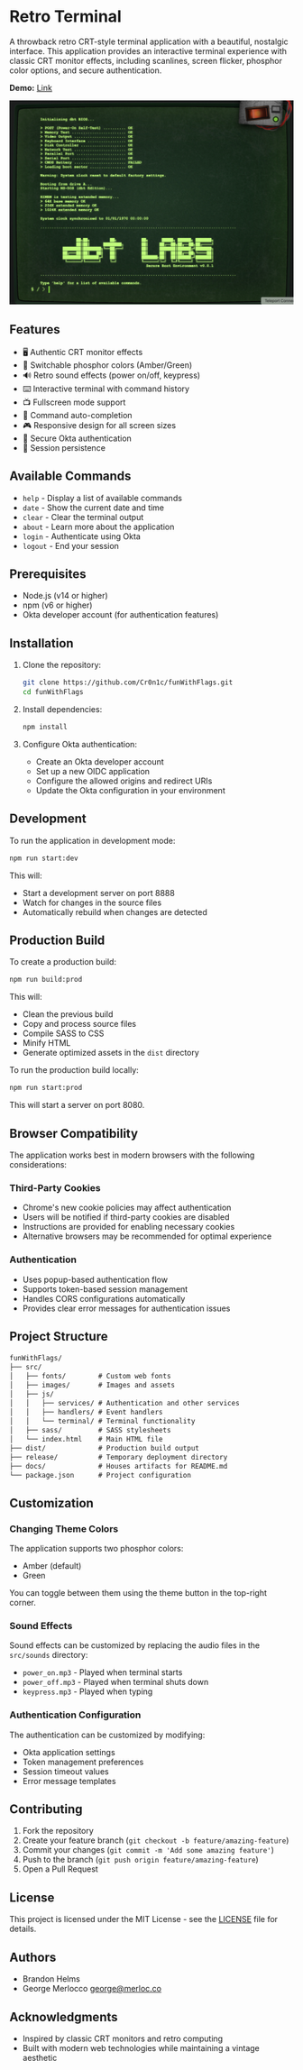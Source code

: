 # Retro Terminal

A throwback retro CRT-style terminal application with a beautiful, nostalgic interface. This application provides an interactive terminal experience with classic CRT monitor effects, including scanlines, screen flicker, phosphor color options, and secure authentication.

**Demo:** [Link](https://cr0n1c.github.io/funWithFlags/)

![Retro Terminal](docs/screenshot.png)

## Features

- 🖥️ Authentic CRT monitor effects
- 🎨 Switchable phosphor colors (Amber/Green)
- 🔊 Retro sound effects (power on/off, keypress)
- ⌨️ Interactive terminal with command history
- 📺 Fullscreen mode support
- 💾 Command auto-completion
- 🎮 Responsive design for all screen sizes
- 🔐 Secure Okta authentication
- 🔄 Session persistence

## Available Commands

- `help` - Display a list of available commands
- `date` - Show the current date and time
- `clear` - Clear the terminal output
- `about` - Learn more about the application
- `login` - Authenticate using Okta
- `logout` - End your session

## Prerequisites

- Node.js (v14 or higher)
- npm (v6 or higher)
- Okta developer account (for authentication features)

## Installation

1. Clone the repository:
   ```bash
   git clone https://github.com/Cr0n1c/funWithFlags.git
   cd funWithFlags
   ```

2. Install dependencies:
   ```bash
   npm install
   ```

3. Configure Okta authentication:
   - Create an Okta developer account
   - Set up a new OIDC application
   - Configure the allowed origins and redirect URIs
   - Update the Okta configuration in your environment

## Development

To run the application in development mode:

```bash
npm run start:dev
```

This will:
- Start a development server on port 8888
- Watch for changes in the source files
- Automatically rebuild when changes are detected

## Production Build

To create a production build:

```bash
npm run build:prod
```

This will:
- Clean the previous build
- Copy and process source files
- Compile SASS to CSS
- Minify HTML
- Generate optimized assets in the `dist` directory

To run the production build locally:

```bash
npm run start:prod
```

This will start a server on port 8080.

## Browser Compatibility

The application works best in modern browsers with the following considerations:

### Third-Party Cookies
- Chrome's new cookie policies may affect authentication
- Users will be notified if third-party cookies are disabled
- Instructions are provided for enabling necessary cookies
- Alternative browsers may be recommended for optimal experience

### Authentication
- Uses popup-based authentication flow
- Supports token-based session management
- Handles CORS configurations automatically
- Provides clear error messages for authentication issues

## Project Structure

```
funWithFlags/
├── src/
│   ├── fonts/        # Custom web fonts
│   ├── images/       # Images and assets
│   ├── js/
│   │   ├── services/ # Authentication and other services
│   │   ├── handlers/ # Event handlers
│   │   └── terminal/ # Terminal functionality
│   ├── sass/         # SASS stylesheets
│   └── index.html    # Main HTML file
├── dist/             # Production build output
├── release/          # Temporary deployment directory
├── docs/             # Houses artifacts for README.md
└── package.json      # Project configuration
```

## Customization

### Changing Theme Colors

The application supports two phosphor colors:
- Amber (default)
- Green

You can toggle between them using the theme button in the top-right corner.

### Sound Effects

Sound effects can be customized by replacing the audio files in the `src/sounds` directory:
- `power_on.mp3` - Played when terminal starts
- `power_off.mp3` - Played when terminal shuts down
- `keypress.mp3` - Played when typing

### Authentication Configuration

The authentication can be customized by modifying:
- Okta application settings
- Token management preferences
- Session timeout values
- Error message templates

## Contributing

1. Fork the repository
2. Create your feature branch (`git checkout -b feature/amazing-feature`)
3. Commit your changes (`git commit -m 'Add some amazing feature'`)
4. Push to the branch (`git push origin feature/amazing-feature`)
5. Open a Pull Request

## License

This project is licensed under the MIT License - see the [LICENSE](LICENSE) file for details.

## Authors

- Brandon Helms
- George Merlocco <george@merloc.co>

## Acknowledgments

- Inspired by classic CRT monitors and retro computing
- Built with modern web technologies while maintaining a vintage aesthetic
